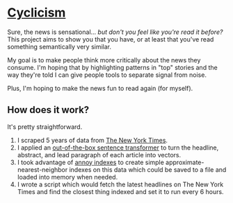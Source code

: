 # [Cyclicism](https://cyclicism.mark-pekala.dev)

Sure, the news is sensational... _but don't you feel like you're read it before?_ This project aims to show you that you have, or at least that you've read something semantically very similar.

My goal is to make people think more critically about the news they consume. I'm hoping that by highlighting patterns in "top" stories and the way they're told I can give people tools to separate signal from noise.

Plus, I'm hoping to make the news fun to read again (for myself).

## How does it work?

It's pretty straightforward.

1. I scraped 5 years of data from [The New York Times](https://developer.nytimes.com/apis).
2. I applied an [out-of-the-box sentence transformer](https://www.sbert.net/#) to turn the headline, abstract, and lead paragraph of each article into vectors.
3. I took advantage of [annoy indexes](https://github.com/spotify/annoy) to create simple approximate-nearest-neighbor indexes on this data which could be saved to a file and loaded into memory when needed.
4. I wrote a script which would fetch the latest headlines on The New York Times and find the closest thing indexed and set it to run every 6 hours.
